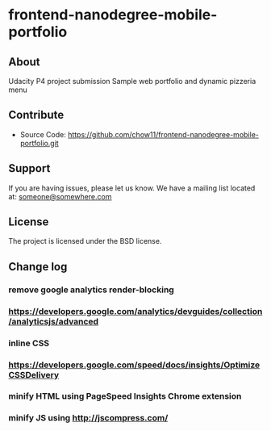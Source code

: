 frontend-nanodegree-mobile-portfolio
====================================

About
----------

Udacity P4 project submission
Sample web portfolio and dynamic pizzeria menu

Contribute
----------

- Source Code: https://github.com/chow11/frontend-nanodegree-mobile-portfolio.git

Support
-------

If you are having issues, please let us know.
We have a mailing list located at: someone@somewhere.com

License
-------

The project is licensed under the BSD license.


Change log
----------

### remove google analytics render-blocking
### https://developers.google.com/analytics/devguides/collection/analyticsjs/advanced

### inline CSS
### https://developers.google.com/speed/docs/insights/OptimizeCSSDelivery

### minify HTML using PageSpeed Insights Chrome extension
### minify JS using http://jscompress.com/